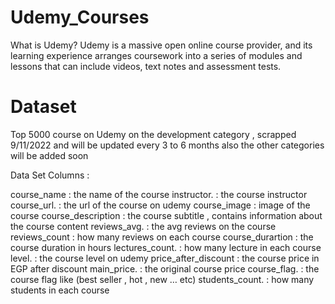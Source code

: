 # Udemy_Courses

What is Udemy?
Udemy is a massive open online course provider, and its learning experience arranges coursework into a series of modules and lessons that can include videos, text notes and assessment tests.



# Dataset
Top 5000 course on Udemy on the development category , scrapped 9/11/2022 and will be updated every 3 to 6 months also the other categories will be added soon

Data Set Columns :

course_name : the name of the course
instructor. : the course instructor
course_url. : the url of the course on udemy
course_image : image of the course
course_description : the course subtitle , contains information about the course content
reviews_avg. : the avg reviews on the course
reviews_count : how many reviews on each course
course_durartion : the course duration in hours
lectures_count. : how many lecture in each course
level. : the course level on udemy
price_after_discount : the course price in EGP after discount
main_price. : the original course price
course_flag. : the course flag like (best seller , hot , new … etc)
students_count. : how many students in each course
